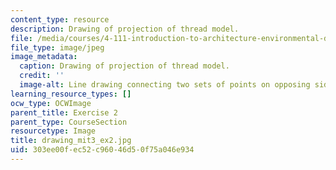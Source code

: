 ```yaml
---
content_type: resource
description: Drawing of projection of thread model.
file: /media/courses/4-111-introduction-to-architecture-environmental-design-spring-2014/303ee00fec52c96046d50f75a046e934_drawing_mit3_ex2.jpg
file_type: image/jpeg
image_metadata:
  caption: Drawing of projection of thread model.
  credit: ''
  image-alt: Line drawing connecting two sets of points on opposing sides.
learning_resource_types: []
ocw_type: OCWImage
parent_title: Exercise 2
parent_type: CourseSection
resourcetype: Image
title: drawing_mit3_ex2.jpg
uid: 303ee00f-ec52-c960-46d5-0f75a046e934
---
```

